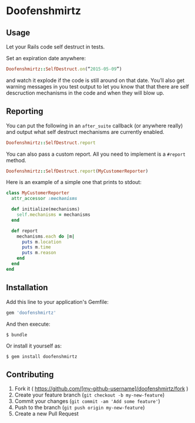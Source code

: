 # Doofenshmirtz

## Usage

Let your Rails code self destruct in tests.

Set an expiration date anywhere:

```ruby
Doofenshmirtz::SelfDestruct.on(“2015-05-09”)
```


and watch it explode if the code is still around on that date. You’ll also
get warning messages in you test output to let you know that that there
are self descruction mechanisms in the code and when they will blow up.

## Reporting


You can put the following in an `after_suite` callback (or anywhere really)
and output what self destruct mechanisms are currently enabled.

```ruby
Doofenshmirtz::SelfDestruct.report
```

You can also pass a custom report. All you need to implement is a `#report`
method.

```ruby
Doofenshmirtz::SelfDestruct.report(MyCustomerReporter)
```

Here is an example of a simple one that prints to stdout:

```ruby
class MyCustomerReporter
  attr_accessor :mechanisms

  def initialize(mechanisms)
    self.mechanisms = mechanisms
  end

  def report
    mechanisms.each do |m|
      puts m.location
      puts m.time
      puts m.reason
    end
  end
end
```

## Installation

Add this line to your application's Gemfile:

```ruby
gem 'doofenshmirtz'
```

And then execute:

    $ bundle

Or install it yourself as:

    $ gem install doofenshmirtz

## Contributing

1. Fork it ( https://github.com/[my-github-username]/doofenshmirtz/fork )
2. Create your feature branch (`git checkout -b my-new-feature`)
3. Commit your changes (`git commit -am 'Add some feature'`)
4. Push to the branch (`git push origin my-new-feature`)
5. Create a new Pull Request
